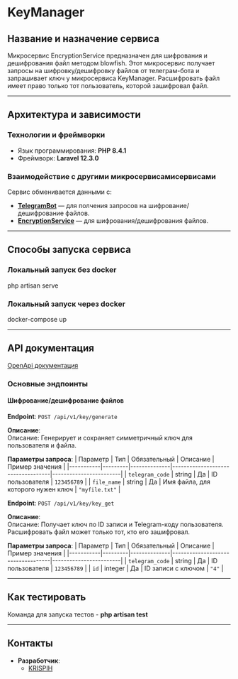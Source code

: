 # KeyManager
## Название и назначение сервиса
Микросервис EncryptionService предназначен для шифрования и дешифрования файл методом blowfish. Этот микросервис получает запросы на шифровку/дешифровку файлов от телеграм-бота и запрашивает ключ у микросервиса KeyManager.
Расшифровать файл имеет право только тот пользователь, которой зашифровал файл.

---

## Архитектура и зависимости
### Технологии и фреймворки
- Язык программирования: **PHP 8.4.1**
- Фреймворк: **Laravel 12.3.0**

### Взаимодействие с другими микросервисамисервисами
Сервис обменивается данными с:
- **[TelegramBot](https://github.com/svetlana7474/PIUS)**  — для полчения запросов на шифрование/дешифрование файлов.
- **[EncryptionService]((https://github.com/Jotaro220/EncryptionService))**  — для шифрования/дешифрования файлов.

---

## Способы запуска сервиса
### Локальный запуск без docker
php artisan serve
### Локальный запуск через docker 
docker-compose up

---

## API документация
[OpenApi документация]((https://github.com/KRISPIH/KeyManager/blob/main/docs/KeyGen.yaml))
### Основные эндпоинты

#### Шифрование/дешифрование файлов
**Endpoint**: `POST /api/v1/key/generate`

**Описание**:  
Описание: Генерирует и сохраняет симметричный ключ для пользователя и файла.

**Параметры запроса**:
| Параметр  | Тип     | Обязательный | Описание                          | Пример значения        |
|-----------|---------|--------------|-----------------------------------|------------------------|
| `telegram_code` | string | Да           | ID пользователя                   | `123456789`            |
| `file_name`    | string  | Да           | 	Имя файла, для которого нужен ключ            | `"myfile.txt"` |

**Endpoint**: `POST /api/v1/key/key_get`

**Описание**:  
Описание: Получает ключ по ID записи и Telegram-коду пользователя. Расшифровать файл может только тот, кто его зашифровал.

**Параметры запроса**:
| Параметр  | Тип     | Обязательный | Описание                          | Пример значения        |
|-----------|---------|--------------|-----------------------------------|------------------------|
| `telegram_code` | string | Да           | ID пользователя                   | `123456789`            |
| `id`    | integer  | Да           | 	ID записи с ключом            | `"4"` |

---

## Как тестировать
Команда для запуска тестов - **php artisan test**

---

## Контакты
- **Разработчик**: 
  - [KRISPIH](https://github.com/KRISPIH)
  
